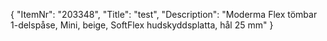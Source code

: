 {
  "ItemNr": "203348",
  "Title": "test",
  "Description": "Moderma Flex tömbar 1-delspåse, Mini, beige, SoftFlex hudskyddsplatta, hål 25 mm"
}